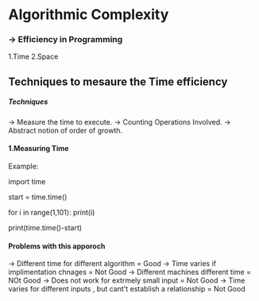 # Algorithmic Complexity

### -> Efficiency in Programming

1.Time
2.Space

## Techniques to mesaure the Time efficiency

##### Techniques
-> Measure the time to execute.
-> Counting Operations Involved.
-> Abstract notion of order of growth.

#### 1.Measuring Time

Example:

import time

start = time.time()

for i  in range(1,101):
    print(i)

print(time.time()-start)


#### Problems with this apporoch
-> Different time for different algorithm = Good
-> Time varies if implimentation chnages = Not Good 
-> Different machines different time = NOt Good 
-> Does not work for extrmely small input = Not Good 
-> Time varies for different inputs , but cant't establish a relationship = Not Good 


